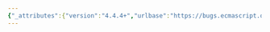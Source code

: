 ```yaml
---
{"_attributes":{"version":"4.4.4+","urlbase":"https://bugs.ecmascript.org/","maintainer":"dherman@mozilla.com"},"bug":{"bug_id":2480,"creation_ts":"2014-01-28 08:09:00 -0800","short_desc":"26.3.3.12 Loader.prototype.module: Add default value for \"options\" parameter","delta_ts":"2014-06-16 14:31:19 -0700","product":"Draft for 6th Edition","component":"editorial issue","version":"Rev 22: January 20, 2014 Draft","rep_platform":"All","op_sys":"All","bug_status":"RESOLVED","resolution":"FIXED","priority":"Normal","bug_severity":"normal","everconfirmed":true,"reporter":{"uid":"andrebargull","name":"André Bargull"},"assigned_to":{"uid":"allen","name":"Allen Wirfs-Brock"},"long_desc":[{"commentid":7145,"comment_count":0,"who":{"uid":"andrebargull","name":"André Bargull"},"bug_when":"2014-01-28 08:09:17 -0800","thetext":"26.3.3.12 Loader.prototype.module ( source, options )\n\nMissing default value \"options = undefined\" in title."},{"commentid":8390,"comment_count":1,"who":{"uid":"allen","name":"Allen Wirfs-Brock"},"bug_when":"2014-05-13 17:09:29 -0700","thetext":"fixed in rev25 editor's draft"},{"commentid":8974,"comment_count":2,"who":{"uid":"allen","name":"Allen Wirfs-Brock"},"bug_when":"2014-06-16 14:31:19 -0700","thetext":"fixed in rev25"}]}}
---
```

